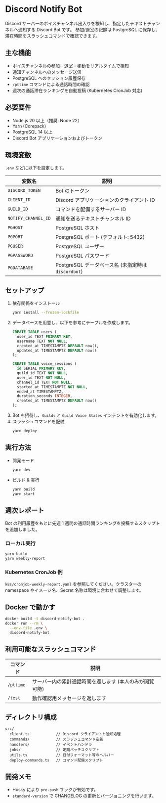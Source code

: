 # Discord Notify Bot

Discord サーバーのボイスチャンネル出入りを検知し、指定したテキストチャンネルへ通知する Discord Bot です。
参加/退室の記録は PostgreSQL に保存し、滞在時間をスラッシュコマンドで確認できます。

## 主な機能
- ボイスチャンネルの参加・退室・移動をリアルタイムで検知
- 通知チャンネルへのメッセージ送信
- PostgreSQL へのセッション履歴保存
- `/pttime` コマンドによる通話時間の確認
- 週次の通話滞在ランキングを自動投稿 (Kubernetes CronJob 対応)

## 必要要件
- Node.js 20 以上（推奨: Node 22）
- Yarn (Corepack)
- PostgreSQL 14 以上
- Discord Bot アプリケーションおよびトークン

## 環境変数
`.env` などに以下を設定します。

| 変数名 | 説明 |
| --- | --- |
| `DISCORD_TOKEN` | Bot のトークン |
| `CLIENT_ID` | Discord アプリケーションのクライアント ID |
| `GUILD_ID` | コマンドを配備するサーバー ID |
| `NOTIFY_CHANNEL_ID` | 通知を送るテキストチャンネル ID |
| `PGHOST` | PostgreSQL ホスト |
| `PGPORT` | PostgreSQL ポート (デフォルト: 5432) |
| `PGUSER` | PostgreSQL ユーザー |
| `PGPASSWORD` | PostgreSQL パスワード |
| `PGDATABASE` | PostgreSQL データベース名 (未指定時は `discordbot`) |

## セットアップ
1. 依存関係をインストール
   ```bash
   yarn install --frozen-lockfile
   ```
2. データベースを用意し、以下を参考にテーブルを作成します。
   ```sql
   CREATE TABLE users (
     user_id TEXT PRIMARY KEY,
     username TEXT NOT NULL,
     created_at TIMESTAMPTZ DEFAULT now(),
     updated_at TIMESTAMPTZ DEFAULT now()
   );
   
   CREATE TABLE voice_sessions (
     id SERIAL PRIMARY KEY,
     guild_id TEXT NOT NULL,
     user_id TEXT NOT NULL,
     channel_id TEXT NOT NULL,
     started_at TIMESTAMPTZ NOT NULL,
     ended_at TIMESTAMPTZ,
     duration_seconds INTEGER,
     created_at TIMESTAMPTZ DEFAULT now()
   );
   ```
3. Bot を招待し、`Guilds` と `Guild Voice States` インテントを有効化します。
4. スラッシュコマンドを配備
   ```bash
   yarn deploy
   ```

## 実行方法
- 開発モード
  ```bash
  yarn dev
  ```
- ビルド & 実行
  ```bash
  yarn build
  yarn start
  ```

## 週次レポート
Bot の利用履歴をもとに先週 1 週間の通話時間ランキングを投稿するスクリプトを追加しました。

### ローカル実行
```bash
yarn build
yarn weekly-report
```

### Kubernetes CronJob 例
`k8s/cronjob-weekly-report.yaml` を参照してください。クラスターの namespace やイメージ名、Secret 名称は環境に合わせて調整します。

## Docker で動かす
```bash
docker build -t discord-notify-bot .
docker run --rm \
  --env-file .env \
  discord-notify-bot
```

## 利用可能なスラッシュコマンド
| コマンド | 説明 |
| --- | --- |
| `/pttime` | サーバー内の累計通話時間を返します (本人のみが閲覧可能) |
| `/test` | 動作確認用メッセージを返します |

## ディレクトリ構成
```
src/
  client.ts            // Discord クライアントと通知処理
  commands/            // スラッシュコマンド定義
  handlers/            // イベントハンドラ
  jobs/                // 定期バッチスクリプト
  utils.ts             // 日付フォーマット等のヘルパー
  deploy-commands.ts   // コマンド配備スクリプト
```

## 開発メモ
- Husky により `pre-push` フックが有効です。
- `standard-version` で CHANGELOG の更新とバージョニングを行います。
